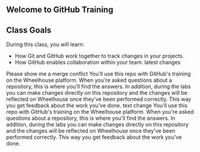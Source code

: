 ## Welcome to GitHub Training

## Class Goals

During this class, you will learn:
- How Git and GitHub work together to track changes in your projects.
- How GitHub enables collaboration within your team.
latest changes

Please show me a merge conflict
You'll use this repo with GitHub's training on the Wheelhouse platform. When you're asked questions about a repository, this is where you'll find the answers. In addition, during the labs you can make changes directly on this repository and the changes will be reflected on Wheelhouse once they've been performed correctly. This way you get feedback about the work you've done.
text change
You'll use this repo with GitHub's training on the Wheelhouse platform. When you're asked questions about a repository, this is where you'll find the answers. In addition, during the labs you can make changes directly on this repository and the changes will be reflected on Wheelhouse once they've been performed correctly. This way you get feedback about the work you've done.

